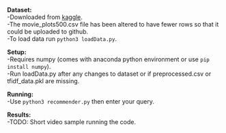 **Dataset:**\
-Downloaded from [kaggle](https://www.kaggle.com/datasets/kartikeychauhan/movie-plots).\
-The movie_plots500.csv file has been altered to have fewer rows so that it could be uploaded to github.\
-To load data run `python3 loadData.py`.


**Setup:**\
-Requires numpy (comes with anaconda python environment or use `pip install numpy`).\
-Run loadData.py after any changes to dataset or if preprocessed.csv or tfidf_data.pkl are missing.


**Running:**\
-Use `python3 recommender.py` then enter your query. 


**Results:**\
-TODO: Short video sample running the code.
